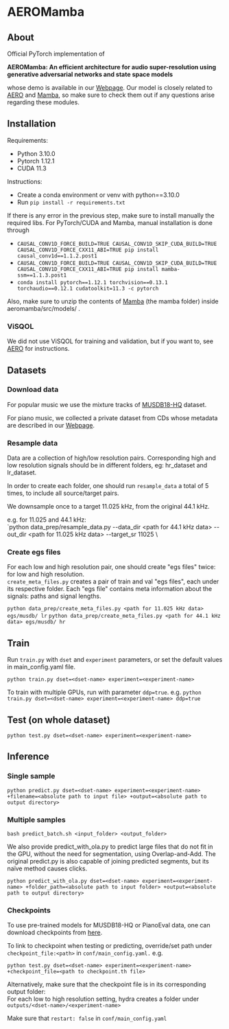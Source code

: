# AEROMamba

## About 

Official PyTorch implementation of 

**AEROMamba: An efficient architecture for audio super-resolution using generative adversarial networks and state space models**

whose demo is available in our [Webpage](https://aeromamba-super-resolution.github.io/).  Our model is closely related to [AERO](https://github.com/slp-rl/aero) and [Mamba](https://github.com/state-spaces/mamba), so make sure to check them out if any questions arise regarding these modules.

## Installation

Requirements:
- Python 3.10.0
- Pytorch 1.12.1
- CUDA 11.3

Instructions:
- Create a conda environment or venv with python==3.10.0 
- Run `pip install -r requirements.txt`

If there is any error in the previous step, make sure to install manually the required libs. For PyTorch/CUDA and Mamba, manual installation is done through 

- `CAUSAL_CONV1D_FORCE_BUILD=TRUE CAUSAL_CONV1D_SKIP_CUDA_BUILD=TRUE CAUSAL_CONV1D_FORCE_CXX11_ABI=TRUE pip install causal_conv1d==1.1.2.post1`
- `CAUSAL_CONV1D_FORCE_BUILD=TRUE CAUSAL_CONV1D_SKIP_CUDA_BUILD=TRUE CAUSAL_CONV1D_FORCE_CXX11_ABI=TRUE pip install mamba-ssm==1.1.3.post1`
- `conda install pytorch==1.12.1 torchvision==0.13.1 torchaudio==0.12.1 cudatoolkit=11.3 -c pytorch`

Also, make sure to unzip the contents of [Mamba](https://github.com/state-spaces/mamba/archive/refs/tags/v1.1.3.post1.zip) (the mamba folder) inside aeromamba/src/models/ .

### ViSQOL

We did not use ViSQOL for training and validation, but if you want to, see [AERO](https://github.com/slp-rl/aero) for instructions. 

## Datasets

### Download data

For popular music we use the mixture tracks of [MUSDB18-HQ](https://sigsep.github.io/datasets/musdb.html#musdb18-hq-uncompressed-wav) dataset.

For piano music, we collected a private dataset from CDs whose metadata are described in our [Webpage](https://aeromamba-super-resolution.github.io/).

### Resample data

Data are a collection of high/low resolution pairs. Corresponding high and low resolution signals should be in different folders, eg: hr_dataset and lr_dataset. 

In order to create each folder, one should run `resample_data` a total of 5 times,
to include all source/target pairs.

We downsample once to a target 11.025 kHz, from the original 44.1 kHz.

e.g. for 11.025 and 44.1 kHz: \
`python data_prep/resample_data.py --data_dir <path for 44.1 kHz data> --out_dir <path for 11.025 kHz data> --target_sr 11025 \

### Create egs files

For each low and high resolution pair, one should create "egs files" twice: for low and high resolution.  
`create_meta_files.py` creates a pair of train and val "egs files", each under its respective folder.
Each "egs file" contains meta information about the signals: paths and signal lengths.

`python data_prep/create_meta_files.py <path for 11.025 kHz data> egs/musdb/ lr` 
`python data_prep/create_meta_files.py <path for 44.1 kHz data> egs/musdb/ hr`

## Train

Run `train.py` with `dset` and `experiment` parameters, or set the default values in main_config.yaml file.  

`
python train.py dset=<dset-name> experiment=<experiment-name>
`

To train with multiple GPUs, run with parameter `ddp=true`. e.g.
`
python train.py dset=<dset-name> experiment=<experiment-name> ddp=true
`

## Test (on whole dataset)

`
python test.py dset=<dset-name> experiment=<experiment-name>
`

## Inference

### Single sample

`
python predict.py dset=<dset-name> experiment=<experiment-name> +filename=<absolute path to input file> +output=<absolute path to output directory>
`

### Multiple samples

`
bash predict_batch.sh <input_folder> <output_folder>
`

We also provide predict_with_ola.py to predict large files that do not fit in the GPU, without the need for segmentation, using Overlap-and-Add. The original predict.py is also capable of joining predicted segments, but its naïve method causes clicks. 

`
python predict_with_ola.py dset=<dset-name> experiment=<experiment-name> +folder_path=<absolute path to input folder> +output=<absolute path to output directory>
`
### Checkpoints

To use pre-trained models for MUSDB18-HQ or PianoEval data, one can download checkpoints from [here](https://poliufrjbr-my.sharepoint.com/:f:/g/personal/abreu_engcb_poli_ufrj_br/EhqOtFGTmeZNr-WNv976Jw8BLfpgBYisodrRb2uTGvrFsg?e=5j1nx4).

To link to checkpoint when testing or predicting, override/set path under `checkpoint_file:<path>` in `conf/main_config.yaml.` e.g.

`
python test.py dset=<dset-name> experiment=<experiment-name> +checkpoint_file=<path to checkpoint.th file>
`

Alternatively, make sure that the checkpoint file is in its corresponding output folder:  
For each low to high resolution setting, hydra creates a folder under `outputs/<dset-name>/<experiment-name>`

Make sure that `restart: false` in `conf/main_config.yaml`
